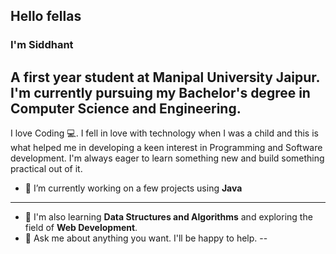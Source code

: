 ## Hello fellas
### I'm **Siddhant**

A first year student at **Manipal University Jaipur.**
I'm currently pursuing my Bachelor's degree in Computer Science and Engineering.
--
I love Coding :computer:. I fell in love with technology when I was a child and this is what helped me in developing a keen interest in Programming and Software development. I'm always eager to learn something new and build something practical out of it.

- 🔭 I’m currently working on a few projects using **Java**
-----

- 🌱 I'm also learning **Data Structures and Algorithms** and exploring the field of **Web Development**.
- 💬 Ask me about anything you want. I'll be happy to help.
--
